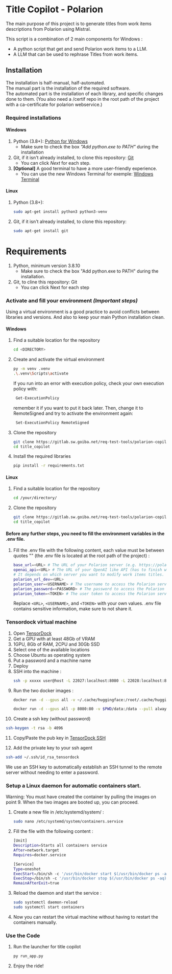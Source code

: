 # Title Copilot - Polarion
The main purpose of this project is to generate titles from work items descriptions from Polarion using Mistral.

This script is a combination of 2 main components for Windows :
- A python script that get and send Polarion work items to a LLM.
- A LLM that can be used to rephrase Titles from work items.

## Installation

The installation is half-manual, half-automated.\
The manual part is the installation of the required software.\
The automated part is the installation of each library, and specific changes done to them.
(You also need a /certif repo in the root path of the project with a ca-certificate for polarion webservice.)

### Required installations
#### Windows
1. Python (3.8+): [Python for Windows](https://www.python.org/downloads/)
   - Make sure to check the box *"Add python.exe to PATH"* during the installation
2. Git, if it isn't already installed, to clone this repository: [Git](https://git-scm.com/downloads)
   - You can click *Next* for each step.
3. **[Optional]** A good terminal to have a more user-friendly experience.
   - You can use the new Windows Terminal for exemple: [Windows Terminal](https://www.microsoft.com/en-us/p/windows-terminal/9n0dx20hk701)
#### Linux
1. Python (3.8+):
   ```bash
   sudo apt-get install python3 python3-venv
   ```
2. Git, if it isn't already installed, to clone this repository: 
   ```bash
   sudo apt-get install git
   ```
# Requirements
1. Python, minimum version 3.8.10
    - Make sure to check the box "Add python.exe to PATH" during the installation.
2. Git, to cline this repository: Git
    - You can click Next for each step


### Activate and fill your environment *(Important steps)*
Using a virtual environment is a good practice to avoid conflicts between libraries and versions. And also to keep your main Python installation clean.
#### Windows
1. Find a suitable location for the repository
   ```bash
   cd <DIRECTORY>
   ```
2. Create and activate the virtual environment
   ```bash
   py -m venv .venv
   .\.venv\Scripts\activate
   ```
   If you run into an error with execution policy, check your own execution policy with:
   ```bash
    Get-ExecutionPolicy
   ```
   remember it if you want to put it back later. Then, change it to RemoteSigned and try to activate the environment again:
   ```bash
    Set-ExecutionPolicy RemoteSigned
   ```
3. Clone the repository
   ```bash
   git clone https://gitlab.sw.goiba.net/req-test-tools/polarion-copilot/title_copilot.git
   cd title_copilot
   ```
4. Install the required libraries
   ```bash
   pip install -r requirements.txt
   ```
#### Linux 
1. Find a suitable location for the repository
   ```bash
   cd /your/directory/
   ```
2. Clone the repository
   ```bash
   git clone https://gitlab.sw.goiba.net/req-test-tools/polarion-copilot/title_copilot.git
   cd title_copilot
   ```


#### Before any further steps, you need to fill the environment variables in the .env file.
1. Fill the .env file with the following content, each value must be between quotes "" (the .env file is located at the 
   root path of the project) :
   ```bash
   base_url=<URL> # The URL of your Polarion server (e.g. https://polarion.example.com/polarion)
   openai_api=<URL> # The URL of your OpenAI like API (has to finish with "/v1")
   # It depends on which server you want to modify work items titles.
   polarion_url_dev=<URL> 
   polarion_user=<USERNAME> # The username to access the Polarion server
   polarion_password=<PASSWORD> # The password to access the Polarion server
   polarion_token=<TOKEN> # The user token to access the Polarion server
   ```
   Replace `<URL>`, `<USERNAME>`, and `<TOKEN>` with your own values.
   .env file contains sensitive information, make sure to not share it.

### Tensordock virtual machine

   1. Open [TensorDock](https://dashboard.tensordock.com/deploy)
   2. Get a GPU with at least 48Gb of VRAM
   3. 1GPU, 8Gb of RAM, 2CPU and 30Gb SSD
   4. Select one of the available locations
   5. Choose Ubuntu as operating system
   6. Put a password and a machine name
   7. Deploy
   8. SSH into the machine :
      ```bash
      ssh -p xxxxx user@host -L 22027:localhost:8080 -L 22028:localhost:8000
      ```
9. Run the two docker images :
   ```bash
   docker run -d --gpus all -v ~/.cache/huggingface:/root/.cache/huggingface --env "HUGGING_FACE_HUB_TOKEN=<secret>" -p 8000:8000 --ipc=host vllm/vllm-openai:latest --model mistralai/Mistral-7B-Instruct-v0.2 --max-model-len 2048
   ```
   ```bash
   docker run -d --gpus all -p 8080:80 -v $PWD/data:/data --pull always ghcr.io/huggingface/text-embeddings-inference:1.2 --model-id intfloat/multilingual-e5-large-instruct
   ```
10. Create a ssh key (without password)
   ```bash
   ssh-keygen -t rsa -b 4096
   ```
11. Copy/Paste the pub key in [TensorDock SSH](https://dashboard.tensordock.com/api#:~:text=Create%20Authorization-,SSH%20Public%20Keys,-New)
   
12. Add the private key to your ssh agent
   ```bash
   ssh-add ~/.ssh/id_rsa_tensordock
   ```
We use an SSH key to automatically establish an SSH tunnel to the remote server without needing to enter a password.

### Setup a Linux daemon for automatic containers start. 
Warning: You must have created the container by pulling the images on point 9.
When the two images are booted up, you can proceed.

1. Create a new file in /etc/systemd/system/ :
   ```bash
   sudo nano /etc/systemd/system/containers.service
   ```
2. Fill the file with the following content :
   ```bash
   [Unit]
   Description=Starts all containers service
   After=network.target
   Requires=docker.service
   
   [Service]
   Type=oneshot
   ExecStart=/bin/sh -c '/usr/bin/docker start $(/usr/bin/docker ps -aq)'
   ExecStop=/bin/sh -c '/usr/bin/docker stop $(/usr/bin/docker ps -aq)'
   RemainAfterExit=true
   
3. Reload the daemon and start the service :
   ```bash
   sudo systemctl daemon-reload
   sudo systemctl start containers
   
4. Now you can restart the virtual machine without having to restart the containers manually.

### Use the Code
1. Run the launcher for title copilot
   ```bash
   py run_app.py
   ```
2. Enjoy the ride!

   

